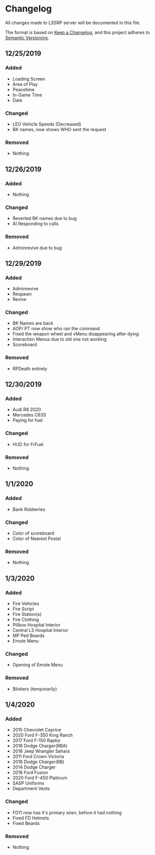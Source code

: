 # Changelog
All changes made to LSSRP server will be documented in this file.

The format is based on [Keep a Changelog](https://keepachangelog.com/en/1.0.0/),
and this project adheres to [Semantic Versioning](https://semver.org/spec/v2.0.0.html).

 ## 12/25/2019
 ### Added
 - Loading Screen
 - Area of Play
 - Peacetime
 - In-Game Time
 - Date
 
 ### Changed
 - LEO Vehicle Speeds (Decreased)
 - BK names, now shows WHO sent the request
 
 ### Removed
 - Nothing
 
## 12/26/2019
### Added
- Nothing

### Changed
- Reverted BK names due to bug
- AI Responding to calls

### Removed
- Adminrevive due to bug

## 12/29/2019
### Added
- Adminrevive
- Respawn
- Revive

### Changed
- BK Names are back
- AOP/ PT now show who ran the command
- Fixed the weapon wheel and vMenu disappearing after dying
- Interaction Menus due to old one not working
- Scoreboard

### Removed
- RPDeath entirely

## 12/30/2019
### Added
- Audi R8 2020
- Mercedes C63S
- Paying for fuel

### Changed
- HUD for FrFuel

### Removed
- Nothing

## 1/1/2020
### Added
- Bank Robberies

### Changed
- Color of scoreboard
- Color of Nearest Postal

### Removed
- Nothing

## 1/3/2020
### Added
- Fire Vehicles
- Fire Script
- Fire Station(s)
- Fire Clothing
- Pillbox Hospital Interior
- Central LS Hospital Interior
- MP Ped Beards
- Emote Menu

### Changed
- Opening of Emote Menu

### Removed
- Blinkers (temporarily)

## 1/4/2020
### Added
- 2015 Chevrolet Caprice
- 2020 Ford F-350 King Ranch
- 2017 Ford F-150 Raptor
- 2018 Dodge Charger(RBA)
- 2018 Jeep Wrangler Sahara
- 2011 Ford Crown Victoria
- 2018 Dodge Charger(RB)
- 2014 Dodge Charger
- 2018 Ford Fusion
- 2020 Ford F-450 Platinum
- SASP Uniforms
- Department Vests

### Changed
- FD11 now has it's primary siren, before it had nothing
- Fixed FD Helmets
- Fixed Beards

### Removed
- Nothing
